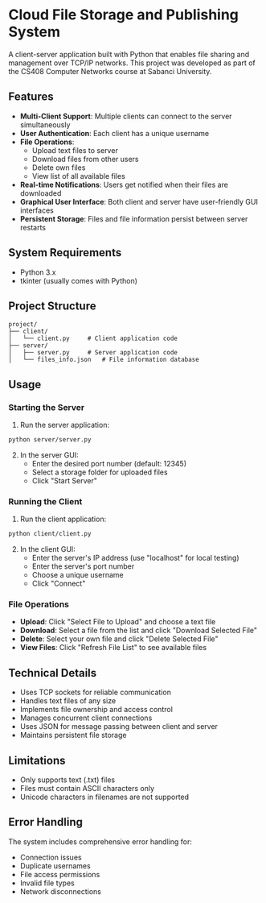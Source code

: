 # Cloud File Storage and Publishing System

A client-server application built with Python that enables file sharing and management over TCP/IP networks. This project was developed as part of the CS408 Computer Networks course at Sabanci University.

## Features

- **Multi-Client Support**: Multiple clients can connect to the server simultaneously
- **User Authentication**: Each client has a unique username
- **File Operations**:
  - Upload text files to server
  - Download files from other users
  - Delete own files
  - View list of all available files
- **Real-time Notifications**: Users get notified when their files are downloaded
- **Graphical User Interface**: Both client and server have user-friendly GUI interfaces
- **Persistent Storage**: Files and file information persist between server restarts

## System Requirements

- Python 3.x
- tkinter (usually comes with Python)

## Project Structure

```
project/
├── client/
│   └── client.py     # Client application code
├── server/
│   ├── server.py     # Server application code
│   └── files_info.json   # File information database
```

## Usage

### Starting the Server

1. Run the server application:
```bash
python server/server.py
```

2. In the server GUI:
   - Enter the desired port number (default: 12345)
   - Select a storage folder for uploaded files
   - Click "Start Server"

### Running the Client

1. Run the client application:
```bash
python client/client.py
```

2. In the client GUI:
   - Enter the server's IP address (use "localhost" for local testing)
   - Enter the server's port number
   - Choose a unique username
   - Click "Connect"

### File Operations

- **Upload**: Click "Select File to Upload" and choose a text file
- **Download**: Select a file from the list and click "Download Selected File"
- **Delete**: Select your own file and click "Delete Selected File"
- **View Files**: Click "Refresh File List" to see available files

## Technical Details

- Uses TCP sockets for reliable communication
- Handles text files of any size
- Implements file ownership and access control
- Manages concurrent client connections
- Uses JSON for message passing between client and server
- Maintains persistent file storage

## Limitations

- Only supports text (.txt) files
- Files must contain ASCII characters only
- Unicode characters in filenames are not supported

## Error Handling

The system includes comprehensive error handling for:
- Connection issues
- Duplicate usernames
- File access permissions
- Invalid file types
- Network disconnections
